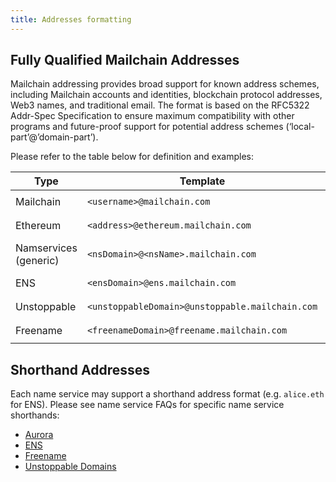 ```yaml
---
title: Addresses formatting
---
```


## Fully Qualified Mailchain Addresses

Mailchain addressing provides broad support for known address schemes, including Mailchain accounts and identities, blockchain protocol addresses, Web3 names, and traditional email. The format is based on the RFC5322 Addr-Spec Specification to ensure maximum compatibility with other programs and future-proof support for potential address schemes (‘local-part’@’domain-part’).

Please refer to the table below for definition and examples:

| Type                  | Template                                        | Examples                                                                                                                                     |
| --------------------- | ----------------------------------------------- | -------------------------------------------------------------------------------------------------------------------------------------------- |
| Mailchain             | `<username>@mailchain.com`                      | `alice@mailchain.com`<br />`bob@mailchain.com`                                                                                               |
| Ethereum              | `<address>@ethereum.mailchain.com`              | `0xA6F44f3d978B5cf7dA7A71Db8A5947E5598a5a05@ethereum.mailchain.com`<br />`0xeffc29fe76F4d73B823C6d319E8fDE65c5D5719d@ethereum.mailchain.com` |
| Namservices (generic) | `<nsDomain>@<nsName>.mailchain.com`             | `alice.eth@ens.mailchain.com`<br />`alice.crypto@unstoppable.mailchain.com`<br />`alice.hodl@freename.mailchain.com`                         |
| ENS                   | `<ensDomain>@ens.mailchain.com`                 | `alice.eth@ens.mailchain.com`<br />`bob.cb.id@ens.mailchain.com`                                                                             |
| Unstoppable           | `<unstoppableDomain>@unstoppable.mailchain.com` | `alice.crypto@unstoppable.mailchain.com`<br />`bob.wallet@unstoppable.mailchain.com`                                                         |
| Freename              | `<freenameDomain>@freename.mailchain.com`       | `alice.hodl@freename.mailchain.com`<br />`bob.aurora@freename.mailchain.com`                                                                 |

## Shorthand Addresses

Each name service may support a shorthand address format (e.g. `alice.eth` for ENS). Please see name service FAQs for specific name service shorthands:

-   [Aurora](/user/guides/name-services/aurora/aurora-faqs#does-mailchain-support-shorthand-addressing-for-aurora)
-   [ENS](/user/guides/name-services/ens/ens-faqs#does-mailchain-support-shorthand-addressing-for-ens)
-   [Freename](/user/guides/name-services/freename/freename-faqs#does-mailchain-support-shorthand-addressing-for-freename)
-   [Unstoppable Domains](/user/guides/name-services/unstoppable-domains/unstoppable-domains-faqs#does-mailchain-support-shorthand-addressing-for-unstoppable-domains)
